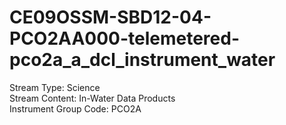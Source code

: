 # CE09OSSM-SBD12-04-PCO2AA000-telemetered-pco2a_a_dcl_instrument_water

Stream Type: Science<br>
Stream Content: In-Water Data Products<br>
Instrument Group Code: PCO2A<br>
